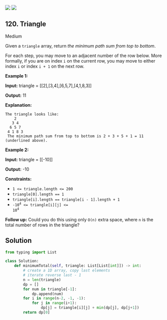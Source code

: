 [![](https://img.shields.io/github/stars/LeetCode-Top-Interview-150/LeetCode-Top-Interview-150?label=Stars&style=flat-square)](https://github.com/LeetCode-Top-Interview-150/LeetCode-Top-Interview-150)
[![](https://img.shields.io/github/forks/LeetCode-Top-Interview-150/LeetCode-Top-Interview-150?label=Fork%20me%20on%20GitHub%20&style=flat-square)](https://github.com/LeetCode-Top-Interview-150/LeetCode-Top-Interview-150/fork)

## 120\. Triangle

Medium

Given a `triangle` array, return _the minimum path sum from top to bottom_.

For each step, you may move to an adjacent number of the row below. More formally, if you are on index `i` on the current row, you may move to either index `i` or index `i + 1` on the next row.

**Example 1:**

**Input:** triangle = \[\[2],[3,4],[6,5,7],[4,1,8,3]]

**Output:** 11

**Explanation:**

    The triangle looks like:
        2
       3 4
      6 5 7
     4 1 8 3
     The minimum path sum from top to bottom is 2 + 3 + 5 + 1 = 11 (underlined above). 

**Example 2:**

**Input:** triangle = \[\[-10]]

**Output:** -10 

**Constraints:**

*   `1 <= triangle.length <= 200`
*   `triangle[0].length == 1`
*   `triangle[i].length == triangle[i - 1].length + 1`
*   <code>-10<sup>4</sup> <= triangle[i][j] <= 10<sup>4</sup></code>

**Follow up:** Could you do this using only `O(n)` extra space, where `n` is the total number of rows in the triangle?

## Solution

```python
from typing import List

class Solution:
    def minimumTotal(self, triangle: List[List[int]]) -> int:
        # create a 1D array, copy last elements
        # iterate reverse last - 1
        n = len(triangle)
        dp = []
        for num in triangle[-1]:
            dp.append(num)
        for i in range(n-2, -1, -1):
            for j in range(i+1):
                dp[j] = triangle[i][j] + min(dp[j], dp[j+1])
        return dp[0]
```